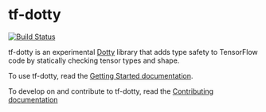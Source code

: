 # tf-dotty

[![Build Status](https://travis-ci.com/MaximeKjaer/tf-dotty.svg?branch=master)](https://travis-ci.com/MaximeKjaer/tf-dotty)

tf-dotty is an experimental [Dotty](https://github.com/lampepfl/dotty) library that adds type safety to TensorFlow code by statically checking tensor types and shape.

To use tf-dotty, read the [Getting Started documentation](https://maximekjaer.github.io/tf-dotty/docs/getting-started.html).

To develop on and contribute to tf-dotty, read the [Contributing documentation](https://maximekjaer.github.io/tf-dotty/docs/contributing)
